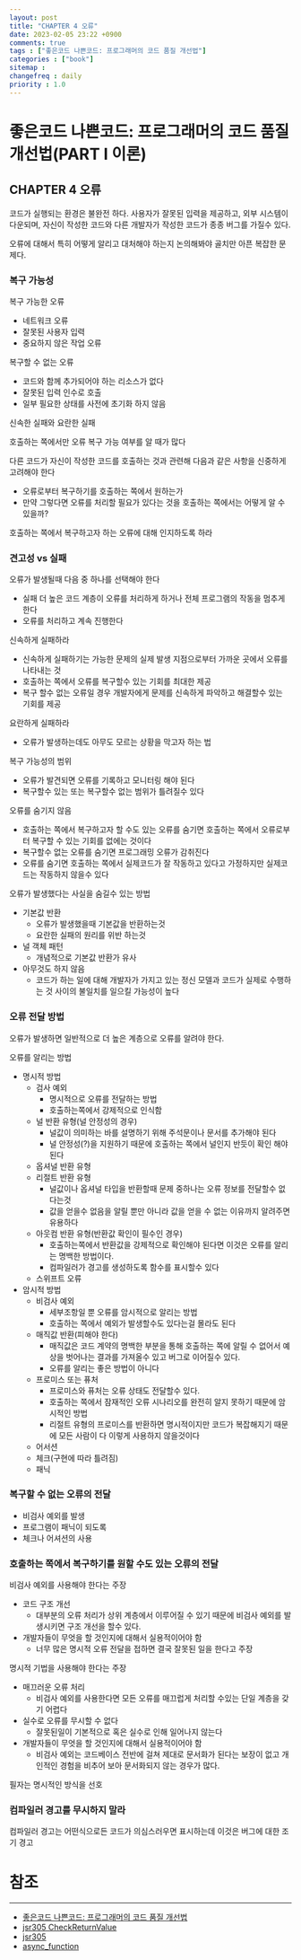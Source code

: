 ```yaml
---
layout: post
title: "CHAPTER 4 오류"
date: 2023-02-05 23:22 +0900
comments: true
tags : ["좋은코드 나쁜코드: 프로그래머의 코드 품질 개선법"]
categories : ["book"]
sitemap :
changefreq : daily
priority : 1.0
---
```


# 좋은코드 나쁜코드: 프로그래머의 코드 품질 개선법(PART I 이론)
## CHAPTER 4 오류

코드가 실행되는 환경은 불완전 하다. 사용자가 잘못된 입력을 제공하고, 외부 시스템이 다운되며, 자신이 작성한 코드와 다른 개발자가 작성한 코드가 종종 버그를 가질수 있다.

오류에 대해서 특히 어떻게 알리고 대처해야 하는지 논의해봐야 골치만 아픈 복잡한 문제다.

### 복구 가능성

복구 가능한 오류
* 네트워크 오류
* 잘못된 사용자 입력
* 중요하지 않은 작업 오류

복구할 수 없는 오류
* 코드와 함께 추가되어야 하는 리소스가 없다
* 잘못된 입력 인수로 호출
* 일부 필요한 상태를 사전에 초기화 하지 않음

신속한 실패와 요란한 실패

호출하는 쪽에서만 오류 복구 가능 여부를 알 때가 많다

다른 코드가 자신이 작성한 코드를 호출하는 것과 관련해 다음과 같은 사항을 신중하게 고려해야 한다
* 오류로부터 복구하기를 호출하는 쪽에서 원하는가
* 만약 그렇다면 오류를 처리할 필요가 있다는 것을 호출하는 쪽에서는 어떻게 알 수 있을까?

호출하는 쪽에서 복구하고자 하는 오류에 대해 인지하도록 하라

### 견고성 vs 실패

오류가 발생될때 다음 중 하나를 선택해야 한다

* 실패 더 높은 코드 계층이 오류를 처리하게 하거나 전체 프로그램의 작동을 멈추게 한다
* 오류를 처리하고 계속 진행한다

신속하게 실패하라
* 신속하게 실패하기는 가능한 문제의 실제 발생 지점으로부터 가까운 곳에서 오류를 나타내는 것
* 호출하는 쪽에서 오류를 복구할수 있는 기회를 최대한 제공
* 복구 할수 없는 오류일 경우 개발자에게 문제를 신속하게 파악하고 해결할수 있는 기회를 제공

요란하게 실패하라
* 오류가 발생하는데도 아무도 모르는 상황을 막고자 하는 법

복구 가능성의 범위
* 오류가 발견되면 오류를 기록하고 모니터링 해야 된다
* 복구할수 있는 또는 복구할수 없는 범위가 틀려질수 있다

오류를 숨기지 않음
* 호출하는 쪽에서 복구하고자 할 수도 있는 오류를 숨기면 호출하는 쪽에서 오류로부터 복구할 수 있는 기회를 없에는 것이다
* 복구할수 없는 오류를 숨기면 프로그래밍 오류가 감취진다
* 오류를 숨기면 호출하는 쪽에서 실제코드가 잘 작동하고 있다고 가정하지만 실제코드는 작동하지 않을수 있다

오류가 발생했다는 사실을 숨길수 있는 방법
* 기본값 반환
  * 오류가 발생했을때 기본값을 반환하는것
  * 요란한 실패의 원리를 위반 하는것
* 널 객체 패턴
  * 개념적으로 기본값 반환가 유사
* 아무것도 하지 않음
  * 코드가 하는 일에 대해 개발자가 가지고 있는 정신 모델과 코드가 실제로 수행하는 것 사이의 불일치를 일으킬 가능성이 높다

### 오류 전달 방법

오류가 발생하면 일반적으로 더 높은 계층으로 오류를 알려야 한다.

오류를 알리는 방법
* 명시적 방법
  * 검사 예외
    * 명시적으로 오류를 전달하는 방법
    * 호출하는쪽에서 강제적으로 인식함
  * 널 반환 유형(널 안정성의 경우)
    * 널값이 의미하는 바를 설명하기 위해 주석문이나 문서를 추가해야 된다
    * 널 안정성(?)을 지원하기 때문에 호출하는 쪽에서 널인지 반듯이 확인 해야된다 
  * 옵셔널 반환 유형
  * 리절트 반환 유형
    * 널값이나 옵셔널 타입을 반환할때 문제 중하나는 오류 정보를 전달할수 없다는것
    * 값을 얻을수 없음을 알릴 뿐만 아니라 값을 얻을 수 없는 이유까지 알려주면 유용하다
  * 아웃컴 반환 유형(반환값 확인이 필수인 경우)
    * 호출하는쪽에서 반환값을 강제적으로 확인해야 된다면 이것은 오류를 알리는 명백한 방법이다.
    * 컴파일러가 경고를 생성하도록 함수를 표시할수 있다
  * 스위프트 오류
* 암시적 방법
  * 비검사 예외
    * 세부조항일 뿐 오류를 암시적으로 알리는 방법
    * 호출하는 쪽에서 예외가 발생할수도 있다는걸 몰라도 된다
  * 매직값 반환(피해야 한다)
    * 매직값은 코드 계약의 명백한 부분을 통해 호출하는 쪽에 알릴 수 없어서 예상을 벗어나는 결과를 가져올수 있고 버그로 이어질수 있다.
    * 오류를 알리는 좋은 방법이 아니다
  * 프로미스 또는 퓨처
    * 프로미스와 퓨처는 오류 상태도 전달할수 있다.
    * 호출하는 쪽에서 잠재적인 오류 시나리오를 완전히 알지 못하기 때문에 암시적인 방법
    * 리절트 유형의 프로미스를 반환하면 명시적이지만 코드가 복잡해지기 때문에 모든 사람이 다 이렇게 사용하지 않을것이다
  * 어서션
  * 체크(구현에 따라 틀려짐)
  * 패닉

### 복구할 수 없는 오류의 전달

* 비검사 예외를 발생
* 프로그램이 패닉이 되도록
* 체크나 어셔션의 사용

### 호출하는 쪽에서 복구하기를 원할 수도 있는 오류의 전달

비검사 예외를 사용해야 한다는 주장
* 코드 구조 개선
  * 대부분의 오류 처리가 상위 계층에서 이루어질 수 있기 때문에 비검사 예외를 발생시키면 구조 개선을 할수 있다.
* 개발자들이 무엇을 할 것인지에 대해서 실용적이어야 함
  * 너무 많은 명시적 오류 전달을 접하면 결국 잘못된 일을 한다고 주장

명시적 기법을 사용해야 한다는 주장
* 매끄러운 오류 처리
  * 비검사 예외를 사용한다면 모든 오류를 매끄럽게 처리할 수있는 단일 계층을 갖기 어렵다
* 실수로 오류를 무시할 수 없다
  * 잘못된일이 기본적으로 혹은 실수로 인해 일어나지 않는다
* 개발자들이 무엇을 할 것인지에 대해서 실용적이어야 함
  * 비검사 예외는 코드베이스 전반에 걸쳐 제대로 문서화가 된다는 보장이 없고 개인적인 경험을 비추어 보아 문서화되지 않는 경우가 많다.

필자는 명시적인 방식을 선호

### 컴파일러 경고를 무시하지 말라

컴파일러 경고는 어떤식으로든 코드가 의심스러우면 표시하는데 이것은 버그에 대한 조기 경고


# 참조

-----
* [좋은코드 나쁜코드: 프로그래머의 코드 품질 개선법](http://www.yes24.com/Product/Goods/109366833)
* [jsr305 CheckReturnValue](https://www.javadoc.io/doc/com.google.code.findbugs/jsr305/3.0.1/javax/annotation/CheckReturnValue.html)
* [jsr305](https://jcp.org/en/jsr/detail?id=305)
* [async_function](https://developer.mozilla.org/en-US/docs/Web/JavaScript/Reference/Statements/async_function)
